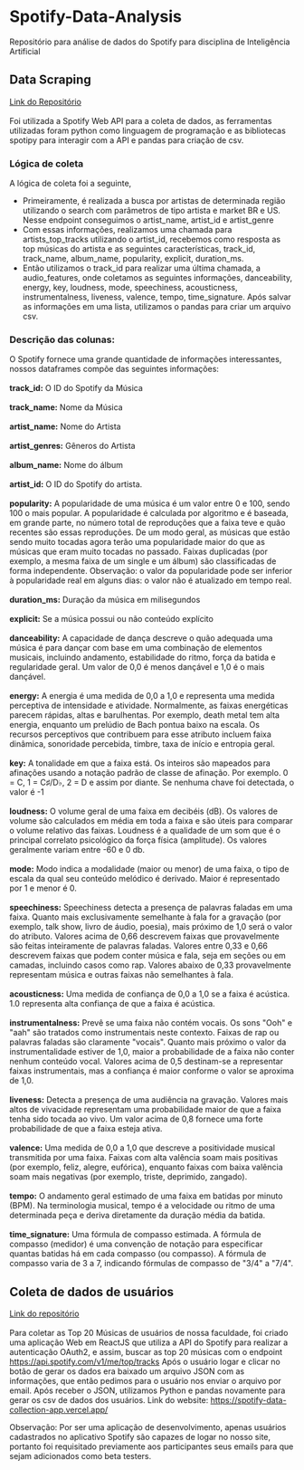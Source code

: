 # Spotify-Data-Analysis
Repositório para análise de dados do Spotify para disciplina de Inteligência Artificial

## Data Scraping
[Link do Repositório](https://github.com/davitgouveia/Spotify-Data-Collection/tree/main)<br><br>
Foi utilizada a Spotify Web API para a coleta de dados, as ferramentas utilizadas foram python como linguagem de programação e as bibliotecas spotipy para interagir com a API e pandas para criação de csv. 
### Lógica de coleta
A lógica de coleta foi a seguinte, 
- Primeiramente, é realizada a busca por artistas de determinada região utilizando o search com parâmetros de tipo artista e market BR e US. Nesse endpoint conseguimos o artist_name, artist_id e artist_genre 
- Com essas informações, realizamos uma chamada para artists_top_tracks utilizando o artist_id, recebemos como resposta as top músicas do artista e as seguintes características, track_id, track_name, album_name, popularity, explicit, duration_ms.
- Então utilizamos o track_id para realizar uma última chamada, a audio_features, onde coletamos as seguintes informações, danceability, energy, key, loudness, mode, speechiness, acousticness, instrumentalness, liveness, valence, tempo, time_signature. 
Após salvar as informações em uma lista, utilizamos o pandas para criar um arquivo csv.

### Descrição das colunas:
O Spotify fornece uma grande quantidade de informações interessantes, nossos dataframes compõe das seguintes informações:
<br><br><b>track_id:</b>
O ID do Spotify da Música
<br><br><b>track_name:</b>
Nome da Música
<br><br><b>artist_name:</b>
Nome do Artista
<br><br><b>artist_genres:</b>
Gêneros do Artista
<br><br><b>album_name:</b>
Nome do álbum
<br><br><b>artist_id:</b>
O ID do Spotify do artista.
<br><br><b>popularity:</b>
A popularidade de uma música é um valor entre 0 e 100, sendo 100 o mais popular. A popularidade é calculada por algoritmo e é baseada, em grande parte, no número total de reproduções que a faixa teve e quão recentes são essas reproduções.
De um modo geral, as músicas que estão sendo muito tocadas agora terão uma popularidade maior do que as músicas que eram muito tocadas no passado. Faixas duplicadas (por exemplo, a mesma faixa de um single e um álbum) são classificadas de forma independente.
Observação: o valor da popularidade pode ser inferior à popularidade real em alguns dias: o valor não é atualizado em tempo real.
<br><br><b>duration_ms:</b>
Duração da música em milisegundos
<br><br><b>explicit:</b>
Se a música possui ou não conteúdo explícito
<br><br><b>danceability:</b>
A capacidade de dança descreve o quão adequada uma música é para dançar com base em uma combinação de elementos musicais, incluindo andamento, estabilidade do ritmo, força da batida e regularidade geral. Um valor de 0,0 é menos dançável e 1,0 é o mais dançável.
<br><br><b>energy:</b>
A energia é uma medida de 0,0 a 1,0 e representa uma medida perceptiva de intensidade e atividade. Normalmente, as faixas energéticas parecem rápidas, altas e barulhentas. Por exemplo, death metal tem alta energia, enquanto um prelúdio de Bach pontua baixo na escala. Os recursos perceptivos que contribuem para esse atributo incluem faixa dinâmica, sonoridade percebida, timbre, taxa de início e entropia geral.
<br><br><b>key:</b>
A tonalidade em que a faixa está. Os inteiros são mapeados para afinações usando a notação padrão de classe de afinação. Por exemplo. 0 = C, 1 = C♯/D♭, 2 = D e assim por diante. Se nenhuma chave foi detectada, o valor é -1
<br><br><b>loudness:</b>
O volume geral de uma faixa em decibéis (dB). Os valores de volume são calculados em média em toda a faixa e são úteis para comparar o volume relativo das faixas. Loudness é a qualidade de um som que é o principal correlato psicológico da força física (amplitude). Os valores geralmente variam entre -60 e 0 db.
<br><br><b>mode:</b>
Modo indica a modalidade (maior ou menor) de uma faixa, o tipo de escala da qual seu conteúdo melódico é derivado. Maior é representado por 1 e menor é 0.
<br><br><b>speechiness:</b>
Speechiness detecta a presença de palavras faladas em uma faixa. Quanto mais exclusivamente semelhante à fala for a gravação (por exemplo, talk show, livro de áudio, poesia), mais próximo de 1,0 será o valor do atributo. Valores acima de 0,66 descrevem faixas que provavelmente são feitas inteiramente de palavras faladas. Valores entre 0,33 e 0,66 descrevem faixas que podem conter música e fala, seja em seções ou em camadas, incluindo casos como rap. Valores abaixo de 0,33 provavelmente representam música e outras faixas não semelhantes à fala.
<br><br><b>acousticness:</b>
Uma medida de confiança de 0,0 a 1,0 se a faixa é acústica. 1.0 representa alta confiança de que a faixa é acústica.
<br><br><b>instrumentalness:</b>
Prevê se uma faixa não contém vocais. Os sons "Ooh" e "aah" são tratados como instrumentais neste contexto. Faixas de rap ou palavras faladas são claramente "vocais". Quanto mais próximo o valor da instrumentalidade estiver de 1,0, maior a probabilidade de a faixa não conter nenhum conteúdo vocal. Valores acima de 0,5 destinam-se a representar faixas instrumentais, mas a confiança é maior conforme o valor se aproxima de 1,0.
<br><br><b>liveness:</b>
Detecta a presença de uma audiência na gravação. Valores mais altos de vivacidade representam uma probabilidade maior de que a faixa tenha sido tocada ao vivo. Um valor acima de 0,8 fornece uma forte probabilidade de que a faixa esteja ativa.
<br><br><b>valence:</b>
Uma medida de 0,0 a 1,0 que descreve a positividade musical transmitida por uma faixa. Faixas com alta valência soam mais positivas (por exemplo, feliz, alegre, eufórica), enquanto faixas com baixa valência soam mais negativas (por exemplo, triste, deprimido, zangado).
<br><br><b>tempo:</b>
O andamento geral estimado de uma faixa em batidas por minuto (BPM). Na terminologia musical, tempo é a velocidade ou ritmo de uma determinada peça e deriva diretamente da duração média da batida.
<br><br><b>time_signature:</b>
Uma fórmula de compasso estimada. A fórmula de compasso (medidor) é uma convenção de notação para especificar quantas batidas há em cada compasso (ou compasso). A fórmula de compasso varia de 3 a 7, indicando fórmulas de compasso de "3/4" a "7/4".

## Coleta de dados de usuários
[Link do repositório](https://github.com/davitgouveia/Spotify-Data-Collection-APP/tree/main)<br><br>
Para coletar as Top 20 Músicas de usuários de nossa faculdade, foi criado uma aplicação Web em ReactJS que utiliza a API do Spotify para realizar a autenticação OAuth2, e assim, buscar as top 20 músicas com o endpoint https://api.spotify.com/v1/me/top/tracks
Após o usuário logar e clicar no botão de gerar os dados era baixado um arquivo JSON com as informações, que então pedimos para o usuário nos enviar o arquivo por email.
Após receber o JSON, utilizamos Python e pandas novamente para gerar os csv de dados dos usuários.
Link do website: https://spotify-data-collection-app.vercel.app/ 

Observação: Por ser uma aplicação de desenvolvimento, apenas usuários cadastrados no aplicativo Spotify são capazes de logar no nosso site, portanto foi requisitado previamente aos participantes seus emails para que sejam adicionados como beta testers.


